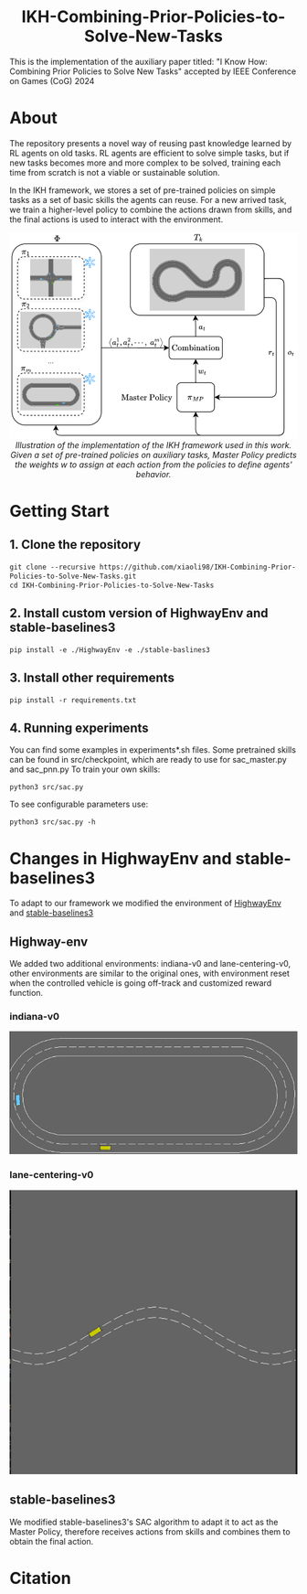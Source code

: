 <div align="center">
  <h1 align="center">IKH-Combining-Prior-Policies-to-Solve-New-Tasks</h1>
</div>
This is the implementation of the auxiliary paper titled: "I Know How: Combining Prior Policies to Solve New Tasks" accepted by IEEE Conference on Games (CoG) 2024

# About

The repository presents a novel way of reusing past knowledge learned by RL agents on old tasks. 
RL agents are efficient to solve simple tasks, but if new tasks becomes more and more complex to be solved, training each time from scratch is not a viable or sustainable solution.

In the IKH framework, we stores a set of pre-trained policies on simple tasks as a set of basic skills the agents can reuse. For a new arrived task, we train a higher-level policy to combine the actions drawn from skills, and the final actions is used to interact with the environment.

 <p align="center">
  <img src="images/architecture.png" alt="ikh_architecture" /><br />
  <em>Illustration of the implementation of the IKH framework used in this work. Given a set of pre-trained policies on auxiliary tasks, Master Policy predicts the weights w to assign at each action from the policies to define agents' behavior.</em>
</p>

# Getting Start

## 1. Clone the repository
```shell
git clone --recursive https://github.com/xiaoli98/IKH-Combining-Prior-Policies-to-Solve-New-Tasks.git
cd IKH-Combining-Prior-Policies-to-Solve-New-Tasks
```

## 2. Install custom version of HighwayEnv and stable-baselines3
```shell
pip install -e ./HighwayEnv -e ./stable-baslines3
```

## 3. Install other requirements
```shell
pip install -r requirements.txt
```

## 4. Running experiments
You can find some examples in experiments*.sh files. 
Some pretrained skills can be found in src/checkpoint, which are ready to use for sac_master.py and sac_pnn.py
To train your own skills:
```shell
python3 src/sac.py
```

To see configurable parameters use:
```shell
python3 src/sac.py -h
```


# Changes in HighwayEnv and stable-baselines3
To adapt to our framework we modified the environment of [HighwayEnv](https://github.com/Farama-Foundation/HighwayEnv) and [stable-baselines3](https://github.com/DLR-RM/stable-baselines3)

## Highway-env
We added two additional environments: indiana-v0 and lane-centering-v0, other environments are similar to the original ones, with environment reset when the controlled vehicle is going off-track and customized reward function.
### indiana-v0
 <p align="center">
  <img src="images/indiana.png" alt="indiana-v0" /><br />
</p>

### lane-centering-v0
 <p align="center">
  <img src="images/lane_centering.png" alt="indiana-v0" /><br />
</p>

## stable-baselines3
We modified stable-baselines3's SAC algorithm to adapt it to act as the Master Policy, therefore receives actions from skills and combines them to obtain the final action.

# Citation